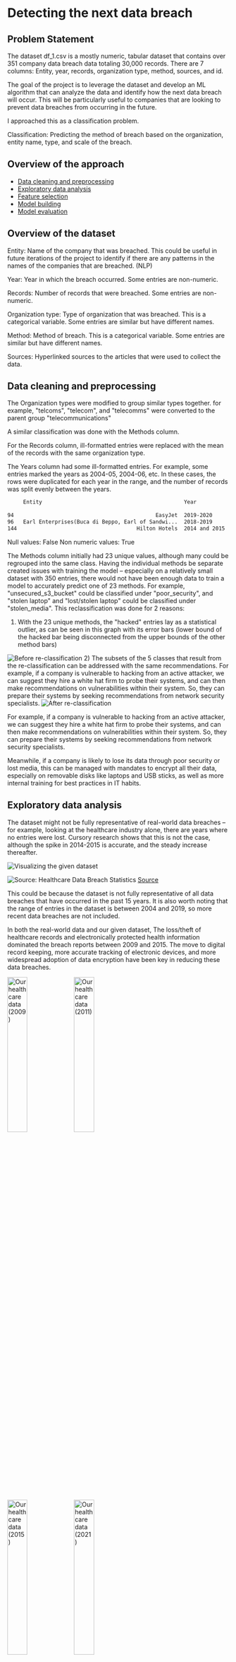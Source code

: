 # Detecting the next data breach

## Problem Statement
The dataset df_1.csv is a mostly numeric, tabular dataset that contains over 351 company data breach data totaling 30,000 records.
There are 7 columns: Entity, year, records, organization type, method, sources, and id.

The goal of the project is to leverage the dataset and develop an ML algorithm that can analyze the data and identify how the next data breach will occur. This will be particularly useful to companies that are looking to prevent data breaches from occurring in the future.

I approached this as a classification problem.

Classification: Predicting the method of breach based on the organization, entity name, type, and scale of the breach.

## Overview of the approach
- [Data cleaning and preprocessing](#data-cleaning-and-preprocessing)
- [Exploratory data analysis](#exploratory-data-analysis)
- [Feature selection](#feature-selection)
- [Model building](#model-building)
- [Model evaluation](#model-evaluation)

## Overview of the dataset
Entity: Name of the company that was breached. This could be useful in future iterations of the project to identify if there are any patterns in the names of the companies that are breached. (NLP)

Year: Year in which the breach occurred. Some entries are non-numeric.

Records: Number of records that were breached. Some entries are non-numeric.

Organization type: Type of organization that was breached. This is a categorical variable. Some entries are similar but have different names.

Method: Method of breach. This is a categorical variable. Some entries are similar but have different names.

Sources: Hyperlinked sources to the articles that were used to collect the data.

## Data cleaning and preprocessing

The Organization types were modified to group similar types together. for example, "telcoms", "telecom", and "telecomms" were converted to the parent group "telecommunications"

A similar classification was done with the Methods column.

For the Records column, ill-formatted entries were replaced with the mean of the records with the same organization type.

The Years column had some ill-formatted entries. For example, some entries marked the years as 2004-05, 2004-06, etc. In these cases, the rows were duplicated for each year in the range, and the number of records was split evenly between the years.

``` txt
     Entity                                             Year            Records     Organization type   Method  
 
94                                             EasyJet  2019-2020       13394400    transport           hacked    
96   Earl Enterprises(Buca di Beppo, Earl of Sandwi...  2018-2019       2000000     restaurant          hacked    
144                                      Hilton Hotels  2014 and 2015   363000      hotel               hacked  
```
Null values:  False
Non numeric values:  True

The Methods column initially had 23 unique values, although many could be regrouped into the same class. Having the individual methods be separate created issues with training the model – especially on a relatively small dataset with 350 entries, there would not have been enough data to train a model to accurately predict one of 23 methods. For example, "unsecured_s3_bucket" could be classified under "poor_security", and "stolen laptop" and "lost/stolen laptop" could be classified under "stolen_media". This reclassification was done for 2 reasons:
1) With the 23 unique methods, the "hacked" entries lay as a statistical outlier, as can be seen in this graph with its error bars (lower bound of the hacked bar being disconnected from the upper bounds of the other method bars)

<img src="/graphs/before_classes.png" alt="Before re-classification"/>
2) The subsets of the 5 classes that result from the re-classification can be addressed with the same recommendations. For example, if a company is vulnerable to hacking from an active attacker, we can suggest they hire a white hat firm to probe their systems, and can then make recommendations on vulnerabilities within their system. So, they can prepare their systems by seeking recommendations from network security specialists.

<img src="/graphs/breachcauses.png" alt="After re-classification"/>

For example, if a company is vulnerable to hacking from an active attacker, we can suggest they hire a white hat firm to probe their systems, and can then make recommendations on vulnerabilities within their system. So, they can prepare their systems by seeking recommendations from network security specialists.

Meanwhile, if a company is likely to lose its data through poor security or lost media, this can be managed with mandates to encrypt all their data, especially on removable disks like laptops and USB sticks, as well as more internal training for best practices in IT habits. 



## Exploratory data analysis
The dataset might not be fully representative of real-world data breaches – for example, looking at the healthcare industry alone, there are years where no entries were lost. Cursory research shows that this is not the case, although the spike in 2014-2015 is accurate, and the steady increase thereafter.

![Visualizing the given dataset](graphs/industryrecords.png)

![Source: Healthcare Data Breach Statistics](https://www.hipaajournal.com/wp-content/uploads/2023/11/healthcare-data-breach-statistics-breached-records-2009-2023-oct.jpg)
[Source](https://www.hipaajournal.com/healthcare-data-breach-statistics/)


This could be because the dataset is not fully representative of all data breaches that have occurred in the past 15 years. It is also worth noting that the range of entries in the dataset is between 2004 and 2019, so more recent data breaches are not included.

In both the real-world data and our given dataset, The loss/theft of healthcare records and electronically protected health information dominated the breach reports between 2009 and 2015. The move to digital record keeping, more accurate tracking of electronic devices, and more widespread adoption of data encryption have been key in reducing these data breaches.

<img src="graphs/healthcare_2009.png" alt="Our healthcare data (2009)" width="30%" /><img src="graphs/healthcare_2011.png" alt="Our healthcare data (2011)" width="30%" />

<img src="graphs/healthcare_2015.png" alt="Our healthcare data (2015)" width="30%" /><img src="graphs/healthcare_2021.png" alt="Our healthcare data (2021)" width="30%" />


Healthcare data is so valuable because it often contains all of an individual's personally identifiable information, and a single healthcare data record can be worth up to $250 per record as compared to $5 for the next highest value record, which is card payment information. [Source: Trustwave](https://trustwave.azureedge.net/media/15350/2018-trustwave-global-security-report-prt.pdf?rnd=131992184400000000#page=31)

As such, there are strict HIPAA (The Health Insurance Portability and Accountability Act) guidelines and rules regarding safeguarding healthcare data, and a healthcare company can be fined up to $50k per record for data lost in a data breach, not including civil monetary penalties to individuals affected by a breach. [Source: IBM](https://www.ibm.com/reports/data-breach)

The main causes of healthcare data breaches are now hacking/IT incidents, with unauthorized access/disclosure incidents also commonplace.

Hacking incidents increased significantly since 2015, as has the scale of data breaches. This is reflected in the given dataset, with hacking making up for over a third of healthcare data breaches, with poor security being the second-highest contributor.
<img src="graphs/healthcare_breach_causes.png" alt="Visualizing the given dataset" width="30%" />


## Feature selection
The Sources and Index columns were dropped, and we will use the Entity, Organization Type, Year, and Records as features.

## Model building


## Model evaluation
Classification – predicting the method of the data breach: The model performs relatively well with an 81.82% accuracy score and a 0.29 Validation Loss.

